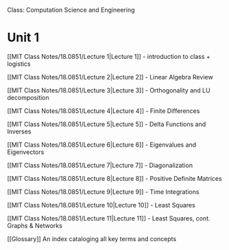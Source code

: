 Class: Computation Science and Engineering
# Unit 1
[[MIT Class Notes/18.0851/Lecture 1|Lecture 1]] - introduction to class + logistics

[[MIT Class Notes/18.0851/Lecture 2|Lecture 2]] - Linear Algebra Review

[[MIT Class Notes/18.0851/Lecture 3|Lecture 3]] - Orthogonality and LU decomposition

[[MIT Class Notes/18.0851/Lecture 4|Lecture 4]] - Finite Differences

[[MIT Class Notes/18.0851/Lecture 5|Lecture 5]] - Delta Functions and Inverses

[[MIT Class Notes/18.0851/Lecture 6|Lecture 6]] - Eigenvalues and Eigenvectors

[[MIT Class Notes/18.0851/Lecture 7|Lecture 7]] - Diagonalization

[[MIT Class Notes/18.0851/Lecture 8|Lecture 8]] - Positive Definite Matrices

[[MIT Class Notes/18.0851/Lecture 9|Lecture 9]] - Time Integrations

[[MIT Class Notes/18.0851/Lecture 10|Lecture 10]] - Least Squares 

[[MIT Class Notes/18.0851/Lecture 11|Lecture 11]] - Least Squares, cont. Graphs & Networks

[[Glossary]] An index cataloging all key terms and concepts